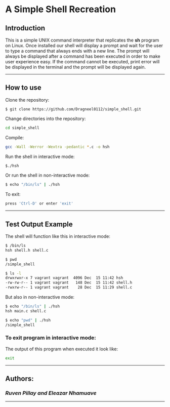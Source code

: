 # **A Simple Shell Recreation**

## Introduction

This is a simple UNIX command interpreter that replicates the **sh** program on Linux. Once installed our shell will display a prompt and wait for the user to type a command that always ends with a new line. The prompt will always be displayed after a command has been executed in order to make user experience easy. If the command cannot be executed, print error will be displayed in the terminal and the prompt will be displayed again.

---

## How to use
Clone the repository:
```
$ git clone https://github.com/Dragneel0112/simple_shell.git
```
Change directories into the repository:
```sh
cd simple_shell
```
Compile:
```sh
gcc -Wall -Werror -Wextra -pedantic *.c -o hsh
```
Run the shell in interactive mode:
```sh
$./hsh
```
Or run the shell in non-interactive mode:
```sh
$ echo "/bin/ls" | ./hsh
```
To exit:
```sh
press 'Ctrl-D' or enter 'exit'
```
---

## Test Output Example
The shell will function like this in interactive mode:
```sh
$ /bin/ls
hsh shell.h shell.c
```
```sh
$ pwd
/simple_shell
```
```sh
$ ls -l
drwxrwxr-x 7 vagrant vagrant  4096 Dec  15 11:42 hsh
-rw-rw-r-- 1 vagrant vagrant   148 Dec  15 11:42 shell.h
-rwxrw-r-- 1 vagrant vagrant    28 Dec  15 11:29 shell.c
```
But also in non-interactive mode:
```sh
$ echo "/bin/ls" | ./hsh
hsh main.c shell.c
```
```sh
$ echo "pwd" | ./hsh
/simple_shell
```
### To exit program in interactive mode:

The output of this program when executed it look like:
```sh
exit
```
---
## **Authors:**

### *Ruven Pillay and Eleazar Nhamuave*
---
